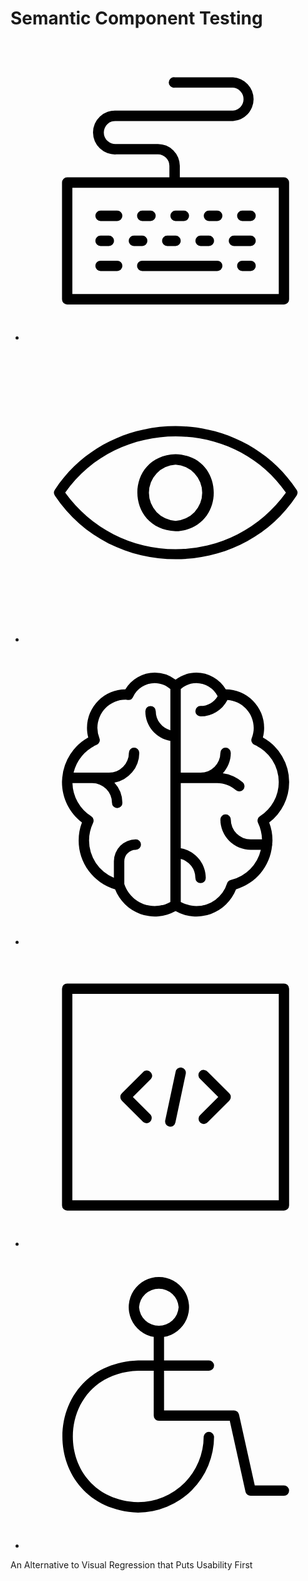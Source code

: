 # Semantic Component Testing

<ul class="icon-grid">
  <li><!--- keyboard --->
    <svg xmlns="http://www.w3.org/2000/svg" viewBox="0 0 36 36"><path d="M9 24.62h1a.62.62 0 0 0 0-1.24H9a.62.62 0 0 0 0 1.24Zm5.62-.62a.61.61 0 0 0-.62-.62h-1a.62.62 0 1 0 0 1.24h1a.61.61 0 0 0 .62-.62Zm6.38.62h1a.62.62 0 0 0 0-1.24h-1a.62.62 0 0 0 0 1.24Zm-7-3h1a.62.62 0 0 0 0-1.24h-1a.62.62 0 1 0 0 1.24Zm-3-1.24H9a.62.62 0 0 0 0 1.24h2a.62.62 0 1 0 0-1.24Zm11 1.24h1a.62.62 0 0 0 0-1.24h-1a.62.62 0 0 0 0 1.24Zm-5 3h1a.62.62 0 0 0 0-1.24h-1a.62.62 0 0 0 0 1.24Zm.38-3.62a.61.61 0 0 0 .62.62h1a.62.62 0 0 0 0-1.24h-1a.61.61 0 0 0-.62.62ZM25 24.62h2a.62.62 0 0 0 0-1.24h-2a.62.62 0 0 0 0 1.24Zm2 1.76h-1a.62.62 0 0 0 0 1.24h1a.62.62 0 0 0 0-1.24Zm-16 0H9a.62.62 0 1 0 0 1.24h2a.62.62 0 0 0 0-1.24Zm15-4.76h1a.62.62 0 0 0 0-1.24h-1a.62.62 0 0 0 0 1.24Zm-3 4.76h-9a.62.62 0 1 0 0 1.24h9a.62.62 0 0 0 0-1.24Z"></path><path d="M31 16.38H18.51V15a2.63 2.63 0 0 0-2.62-2.62h-5a1.38 1.38 0 1 1 0-2.75h14a2.63 2.63 0 0 0 0-5.25h-7a.63.63 0 1 0 0 1.25h7a1.38 1.38 0 0 1 0 2.75h-14a2.63 2.63 0 1 0 0 5.25h5A1.37 1.37 0 0 1 17.26 15v1.38H5a.62.62 0 0 0-.62.62v14a.62.62 0 0 0 .62.63h26a.62.62 0 0 0 .62-.63V17a.62.62 0 0 0-.62-.62Zm-.62 14H5.62V17.63h24.76Z"></path></svg>
  </li>
  <li><!--- view --->
    <svg xmlns="http://www.w3.org/2000/svg" viewBox="0 0 36 36"><path d="M32.52 17.65c-6.74-10.18-22.3-10.18-29 0a.64.64 0 0 0 0 .7c6.74 10.18 22.3 10.18 29 0a.64.64 0 0 0 0-.7ZM18 24.78A16.31 16.31 0 0 1 4.76 18C11.05 9 25 9 31.24 18A16.31 16.31 0 0 1 18 24.78Z"></path><path d="M18 13.38c-6.11.19-6.11 9 0 9.25 6.11-.2 6.11-9.06 0-9.25Zm0 8a3.38 3.38 0 0 1 0-6.75 3.38 3.38 0 0 1 0 6.75Z"></path></svg>
  </li>
  <li><!--- brain --->
    <svg xmlns="http://www.w3.org/2000/svg" viewBox="0 0 36 36"><path d="M31.625 16.5a6.128 6.128 0 0 0-3.15-5.352c.1-.379.15-.763.15-1.148a4.63 4.63 0 0 0-4.6-4.625 4.136 4.136 0 0 0-3.525-2c-.916 0-1.785.297-2.5.847a4.082 4.082 0 0 0-2.5-.847 4.136 4.136 0 0 0-3.525 2A4.63 4.63 0 0 0 7.375 10c0 .385.05.77.15 1.148a6.121 6.121 0 0 0-3.111 4.777c-.003.026-.015.048-.015.075 0 .013.007.024.007.037-.011.154-.031.307-.031.463 0 1.917.886 3.694 2.394 4.852a6.038 6.038 0 0 0-.394 2.148 6.094 6.094 0 0 0 4.373 5.864A5.101 5.101 0 0 0 18 31.972a5.101 5.101 0 0 0 7.252-2.608 6.078 6.078 0 0 0 4.32-5.214c.013-.05.03-.097.03-.15 0-.023-.01-.042-.012-.064.01-.146.035-.288.035-.436 0-.738-.132-1.458-.394-2.148a6.095 6.095 0 0 0 2.394-4.852ZM11.852 28.729V26c0-.758.617-1.375 1.375-1.375a.625.625 0 0 0 0-1.25A2.628 2.628 0 0 0 10.602 26v1.985A4.847 4.847 0 0 1 7.625 23.5c0-.727.162-1.433.48-2.099a.624.624 0 0 0-.226-.796 4.854 4.854 0 0 1-2.246-3.98H8A2.378 2.378 0 0 1 10.375 19a.625.625 0 0 0 1.25 0 3.6 3.6 0 0 0-.962-2.44A3.625 3.625 0 0 0 13.65 13a.625.625 0 0 0-1.25 0 2.378 2.378 0 0 1-2.375 2.375H5.769a4.872 4.872 0 0 1 2.77-3.336.626.626 0 0 0 .329-.803A3.345 3.345 0 0 1 8.625 10 3.379 3.379 0 0 1 12 6.625c.042 0 .081.007.122.013l.158.018a.612.612 0 0 0 .618-.36 2.884 2.884 0 0 1 2.602-1.67c.699 0 1.351.26 1.875.717v4.938a2.372 2.372 0 0 1-1.75-2.28.625.625 0 0 0-1.25 0c0 1.784 1.3 3.263 3 3.56v19.317a3.849 3.849 0 0 1-1.875.497c-1.66 0-3.114-1.061-3.647-2.646Zm16.27-8.123a.624.624 0 0 0-.228.795c.3.628.456 1.292.474 1.974H27A2.378 2.378 0 0 1 24.625 21a.625.625 0 0 0-1.25 0A3.629 3.629 0 0 0 27 24.625h1.229a4.837 4.837 0 0 1-3.6 3.612.626.626 0 0 0-.453.42 3.85 3.85 0 0 1-3.676 2.718c-.662 0-1.3-.177-1.875-.497V25.72a2.372 2.372 0 0 1 1.75 2.28.625.625 0 0 0 1.25 0c0-1.784-1.3-3.263-3-3.56v-7.814H23c.823 0 1.615.3 2.232.844a.625.625 0 0 0 .827-.938 4.613 4.613 0 0 0-2.392-1.095c.59-.645.958-1.495.958-2.436a.625.625 0 0 0-1.25 0A2.378 2.378 0 0 1 21 15.375h-2.375V5.343a2.836 2.836 0 0 1 1.875-.718 2.88 2.88 0 0 1 2.547 1.572A2.38 2.38 0 0 1 21 7.375a.625.625 0 0 0 0 1.25 3.63 3.63 0 0 0 3.223-1.978c1.755.117 3.152 1.568 3.152 3.353 0 .414-.082.83-.243 1.236a.626.626 0 0 0 .33.803 4.878 4.878 0 0 1 2.913 4.46 4.858 4.858 0 0 1-2.254 4.106Z"></path></svg>
  </li>
  <li><!--- code --->
    <svg xmlns="http://www.w3.org/2000/svg" viewBox="0 0 36 36"><path d="M31 4.38H5a.62.62 0 0 0-.62.62v26a.62.62 0 0 0 .62.62h26a.62.62 0 0 0 .62-.62V5a.62.62 0 0 0-.62-.62Zm-.62 26H5.62V5.62h24.76Z"></path><path d="M17.24 21.54a.62.62 0 0 0 .74-.49l1.24-5.84a.64.64 0 0 0-.48-.75.63.63 0 0 0-.74.54l-1.25 5.84a.64.64 0 0 0 .49.7ZM23.12 18 21 20.11a.63.63 0 1 0 .88.89l2.56-2.56a.62.62 0 0 0 0-.89L21.88 15a.63.63 0 1 0-.88.88Zm-9 3a.63.63 0 0 0 .88-.89L12.88 18 15 15.87c.59-.56-.31-1.46-.88-.88l-2.56 2.56a.62.62 0 0 0 0 .89Z"></path></svg>
  </li>
  <li><!--- wheelchair-accessible --->
    <svg xmlns="http://www.w3.org/2000/svg" viewBox="0 0 36 36"><path d="M31 28.38h-3.5l-1.89-8.52a.62.62 0 0 0-.61-.48h-8.38v-4.76H22a.62.62 0 0 0 0-1.24h-5.38v-2.82a3.62 3.62 0 1 0-1.24 0v2.82H13.5c-12.1.49-12.1 17.75 0 18.25a9.14 9.14 0 0 0 9.12-9.13.63.63 0 0 0-1.25 0 7.88 7.88 0 0 1-7.87 7.88C3.07 30 3.07 15 13.5 14.62h1.88V20a.62.62 0 0 0 .62.62h8.5l1.89 8.52a.62.62 0 0 0 .61.48h4a.62.62 0 0 0 0-1.24ZM13.62 7a2.38 2.38 0 0 1 4.75 0 2.38 2.38 0 0 1-4.75 0Z"></path></svg>
  </li>
</ul>

<p class=subtitle>An Alternative to Visual Regression that Puts Usability First</p>
